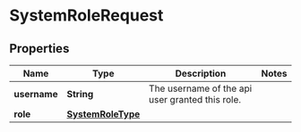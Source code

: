 
# SystemRoleRequest

## Properties
Name | Type | Description | Notes
------------ | ------------- | ------------- | -------------
**username** | **String** | The username of the api user granted this role. | 
**role** | [**SystemRoleType**](SystemRoleType.md) |  | 




